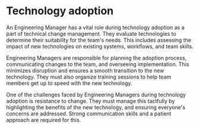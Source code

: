 # Technology adoption

An Engineering Manager has a vital role during technology adoption as a part of technical change management. They evaluate technologies to determine their suitability for the team's needs. This includes assessing the impact of new technologies on existing systems, workflows, and team skills.

Engineering Managers are responsible for planning the adoption process, communicating changes to the team, and overseeing implementation. This minimizes disruption and ensures a smooth transition to the new technology. They must also organize training sessions to help team members get up to speed with the new technology.

One of the challenges faced by Engineering Managers during technology adoption is resistance to change. They must manage this tactfully by highlighting the benefits of the new technology, and ensuring everyone's concerns are addressed. Strong communication skills and a patient approach are required for this.